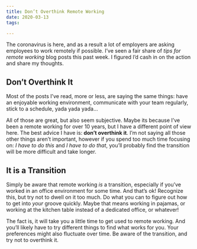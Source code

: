 ```yaml
---
title: Don’t Overthink Remote Working
date: 2020-03-13
tags:

---
```


The coronavirus is here, and as a result a lot of employers are asking employees to work remotely if possible. I’ve seen a fair share of _tips for remote working_ blog posts this past week. I figured I’d cash in on the action and share my thoughts.

## Don’t Overthink It
Most of the posts I’ve read, more or less, are saying the same things: have an enjoyable working environment, communicate with your team regularly, stick to a schedule, yada yada yada…

All of those are great, but also seem subjective. Maybe its because I’ve been a remote working for over 10 years, but I have a different  point of view here. The best advice I have is: **don’t overthink it**. I’m not saying all those other things aren’t important, however if you spend too much time focusing on: _I have to do this_ and _I have to do that_, you’ll probably find the transition will be more difficult and take longer.

## It is a Transition
Simply be aware that remote working _is_ a transition, especially if you’ve worked in an office environment for some time. And that’s ok! Recognize this, but try not to dwell on it too much. Do what you can to figure out how to get into _your_ groove quickly. Maybe that means working in pajamas, or working at the kitchen table instead of a dedicated office, or whatever!

The fact is, it will take you a little time to get used to remote working. And you’ll likely have to try different things to find what works for you. Your preferences might also fluctuate over time. Be aware of the transition, and try not to overthink it.
